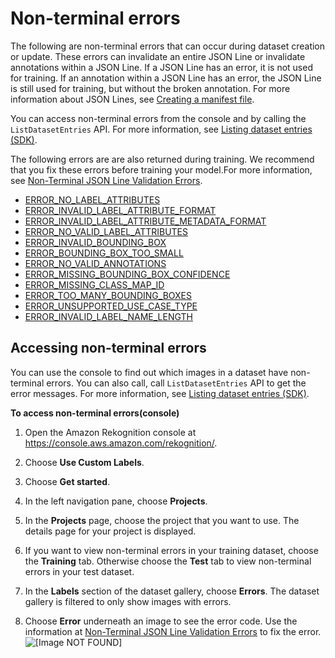 # Non\-terminal errors<a name="debugging-datasets-non-terminal-errors"></a>

The following are non\-terminal errors that can occur during dataset creation or update\. These errors can invalidate an entire JSON Line or invalidate annotations within a JSON Line\. If a JSON Line has an error, it is not used for training\. If an annotation within a JSON Line has an error, the JSON Line is still used for training, but without the broken annotation\. For more information about JSON Lines, see [Creating a manifest file](md-create-manifest-file.md)\.

You can access non\-terminal errors from the console and by calling the `ListDatasetEntries` API\. For more information, see [Listing dataset entries \(SDK\)](md-listing-dataset-entries-sdk.md)\.

The following errors are are also returned during training\. We recommend that you fix these errors before training your model\.For more information, see [Non\-Terminal JSON Line Validation Errors](tm-debugging-json-line-errors.md)\.
+ [ERROR\_NO\_LABEL\_ATTRIBUTES](tm-debugging-json-line-errors.md#tm-error-ERROR_NO_LABEL_ATTRIBUTES)
+ [ERROR\_INVALID\_LABEL\_ATTRIBUTE\_FORMAT](tm-debugging-json-line-errors.md#tm-error-ERROR_INVALID_LABEL_ATTRIBUTE_FORMAT)
+ [ERROR\_INVALID\_LABEL\_ATTRIBUTE\_METADATA\_FORMAT](tm-debugging-json-line-errors.md#tm-error-ERROR_INVALID_LABEL_ATTRIBUTE_METADATA_FORMAT)
+ [ERROR\_NO\_VALID\_LABEL\_ATTRIBUTES](tm-debugging-json-line-errors.md#tm-error-ERROR_NO_VALID_LABEL_ATTRIBUTES)
+ [ERROR\_INVALID\_BOUNDING\_BOX](tm-debugging-json-line-errors.md#tm-error-ERROR_INVALID_BOUNDING_BOX)
+ [ERROR\_BOUNDING\_BOX\_TOO\_SMALL](tm-debugging-json-line-errors.md#tm-error-ERROR_BOUNDING_BOX_TOO_SMALL)
+ [ERROR\_NO\_VALID\_ANNOTATIONS](tm-debugging-json-line-errors.md#tm-error-ERROR_NO_VALID_ANNOTATIONS)
+ [ERROR\_MISSING\_BOUNDING\_BOX\_CONFIDENCE](tm-debugging-json-line-errors.md#tm-error-ERROR_MISSING_BOUNDING_BOX_CONFIDENCE)
+ [ERROR\_MISSING\_CLASS\_MAP\_ID](tm-debugging-json-line-errors.md#tm-error-ERROR_MISSING_CLASS_MAP_ID)
+ [ERROR\_TOO\_MANY\_BOUNDING\_BOXES](tm-debugging-json-line-errors.md#tm-error-ERROR_TOO_MANY_BOUNDING_BOXES)
+ [ERROR\_UNSUPPORTED\_USE\_CASE\_TYPE](tm-debugging-json-line-errors.md#tm-error-ERROR_UNSUPPORTED_USE_CASE_TYPE)
+ [ERROR\_INVALID\_LABEL\_NAME\_LENGTH](tm-debugging-json-line-errors.md#tm-error-ERROR_INVALID_LABEL_NAME_LENGTH)

## Accessing non\-terminal errors<a name="debugging-dataset-access-non-terminal-errors"></a>

You can use the console to find out which images in a dataset have non\-terminal errors\. You can also call, call `ListDatasetEntries` API to get the error messages\. For more information, see [Listing dataset entries \(SDK\)](md-listing-dataset-entries-sdk.md)\. 

**To access non\-terminal errors\(console\)**

1. Open the Amazon Rekognition console at [https://console\.aws\.amazon\.com/rekognition/](https://console.aws.amazon.com/rekognition/)\.

1. Choose **Use Custom Labels**\.

1. Choose **Get started**\. 

1. In the left navigation pane, choose **Projects**\.

1. In the **Projects** page, choose the project that you want to use\. The details page for your project is displayed\.

1. If you want to view non\-terminal errors in your training dataset, choose the **Training** tab\. Otherwise choose the **Test** tab to view non\-terminal errors in your test dataset\. 

1. In the **Labels** section of the dataset gallery, choose **Errors**\. The dataset gallery is filtered to only show images with errors\.

1. Choose **Error** underneath an image to see the error code\. Use the information at [Non\-Terminal JSON Line Validation Errors](tm-debugging-json-line-errors.md) to fix the error\.  
![\[Image NOT FOUND\]](http://docs.aws.amazon.com/rekognition/latest/customlabels-dg/images/dataset-non-terminal-error.jpg)